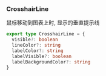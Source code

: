 ### CrosshairLine
鼠标移动到图表上时, 显示的垂直提示线
```typescript
export type CrosshairLine = {
  visible?: boolean
  lineColor?: string
  labelColor?: string
  labelVisible?: boolean
  labelBackgroundColor?: string
}
```